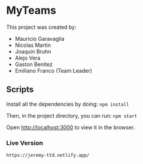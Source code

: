 # MyTeams

This project was created by: 
- Mauricio Garavaglia
- Nicolas Martin
- Joaquin Bruhn
- Alejo Vera
- Gaston Benitez
- Emiliano Franco (Team Leader)


## Scripts

Install all the dependencies by doing: `npm install`

Then, in the project directory, you can run: `npm start`

Open [http://localhost:3000](http://localhost:3000) to view it in the browser.


### Live Version

`https://jeremy-ttd.netlify.app/`
